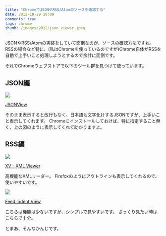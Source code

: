 ```yaml
---
title: "ChromeでJSONやRSS/Atomのソースを確認する"
date: 2012-10-29 19:09
comments: true
tags: chrome
thumb: /images/2012/json_viewer.jpeg
---
```


JSONやRSS/Atomの実装をしていて面倒なのが、ソースの確認方法ですね。
RSSの場合など特に、(私はChromeを使っているのですが)Chrome自体がRSSを自動で上手いこと処理しようとするので余計に面倒です。

それでChromeウェブストアで以下のツール群を見つけて使っています。

## JSON編

<img src='/images/2012/json_viewer.jpeg' class="img-rounded img-responsive" />

[JSONView](https://chrome.google.com/webstore/detail/jsonview/chklaanhfefbnpoihckbnefhakgolnmc)

そのまま表示すると改行もなく、日本語も文字化けするJSONですが、上手いこと表示してくれます。
Chromeにインストールしておけば、特に指定すること無く、上の図のように表示してくれて助かりますよ。


## RSS編

<img src='/images/2012/xv1.png' class="img-rounded img-responsive" />

[XV - XML Viewer](https://chrome.google.com/webstore/detail/xv-%E2%80%94-xml-viewer/eeocglpgjdpaefaedpblffpeebgmgddk)

高機能なXMLリーダー。
Firefoxのようにアウトラインも表示してくれるので、使いやすいです。

<img src='/images/2012/feed_indent.jpeg' class="img-rounded img-responsive" />

[Feed Indent View](https://chrome.google.com/webstore/detail/feed-intent-viewer/oceapojkdgeophkjdijkpbjifdnfimdh)

こちらは機能は少ないですが、シンプルで見やすいです。
ざっくり見たい時はこちらで十分。


とまあ、そんなかんじです。


